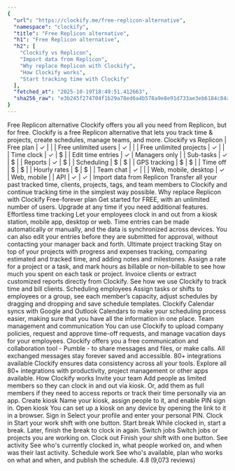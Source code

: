 ```yaml
---
{
  "url": "https://clockify.me/free-replicon-alternative",
  "namespace": "clockify",
  "title": "Free Replicon alternative",
  "h1": "Free Replicon alternative",
  "h2": [
    "Clockify vs Replicon",
    "Import data from Replicon",
    "Why replace Replicon with Clockify",
    "How Clockify works",
    "Start tracking time with Clockify"
  ],
  "fetched_at": "2025-10-19T18:49:51.412663",
  "sha256_raw": "e3b245f274704f1b29a78ed6a4b578a9e8e91d733ae3eb6184c84a985036abd2"
}
---
```


Free Replicon alternative
Clockify offers you all you need from Replicon, but for free. Clockify is a free Replicon alternative that lets you track time & projects, create schedules, manage teams, and more.
Clockify vs Replicon
| Free plan | ✓ | |
| Free unlimited users | ✓ | |
| Free unlimited projects | ✓ | |
| Time clock | ✓ | $ |
| Edit time entries | ✓ | Managers only |
| Sub-tasks | ✓ | $ |
| Reports | ✓ | $ |
| Scheduling | $ | $ |
| GPS tracking | $ | $ |
| Time off | $ | $ |
| Hourly rates | $ | $ |
| Team chat | ✓ | |
| Web, mobile, desktop | ✓ | Web, mobile |
| API | ✓ | ✓ |
Import data from Replicon
Transfer all your past tracked time, clients, projects, tags, and team members to Clockify and continue tracking time in the simplest way possible.
Why replace Replicon with Clockify
Free-forever plan
Get started for FREE, with an unlimited number of users. Upgrade at any time if you need additional features.
Effortless time tracking
Let your employees clock in and out from a kiosk station, mobile app, desktop or web. Time entries can be made automatically or manually, and the data is synchronized across devices.
You can also edit your entries before they are submitted for approval, without contacting your manager back and forth.
Ultimate project tracking
Stay on top of your projects with progress and expenses tracking, comparing estimated and tracked time, and adding notes and milestones.
Assign a rate for a project or a task, and mark hours as billable or non-billable to see how much you spent on each task or project.
Invoice clients or extract customized reports directly from Clockify. See how we use Clockify to track time and bill clients.
Scheduling employees
Assign tasks or shifts to employees or a group, see each member’s capacity, adjust schedules by dragging and dropping and save schedule templates.
Clockify Calendar syncs with Google and Outlook Calendars to make your scheduling process easier, making sure that you have all the information in one place.
Team management and communication
You can use Clockify to upload company policies, request and approve time-off requests, and manage vacation days for your employees.
Clockify offers you a free communication and collaboration tool - Pumble - to share messages and files, or make calls. All exchanged messages stay forever saved and accessible.
80+ integrations available
Clockify ensures data consistency across all your tools. Explore all 80+ integrations with productivity, project management or other apps available.
How Clockify works
Invite your team
Add people as limited members so they can clock in and out via kiosk. Or, add them as full members if they need to access reports or track their time personally via an app.
Create kiosk
Name your kiosk, assign people to it, and enable PIN sign in.
Open kiosk
You can set up a kiosk on any device by opening the link to it in a browser.
Sign in
Select your profile and enter your personal PIN.
Clock in
Start your work shift with one button.
Start break
While clocked in, start a break. Later, finish the break to clock in again.
Switch jobs
Switch jobs or projects you are working on.
Clock out
Finish your shift with one button.
See activity
See who's currently clocked in, what people worked on, and when was their last activity.
Schedule work
See who's available, plan who works on what and when, and publish the schedule.
4.8 (9,073 reviews)